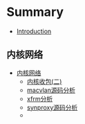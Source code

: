 # Summary

* [Introduction](README.md)


## 内核网络

* [内核网络](network/README.md)
  * [内核收包(二)](network/内核收包(二).md)
  * [macvlan源码分析](network/macvlan源码分析.md)
  * [xfrm分析](network/xfrm分析.md)
  * [synproxy源码分析](network/namespace源码分析.md)
  * 

